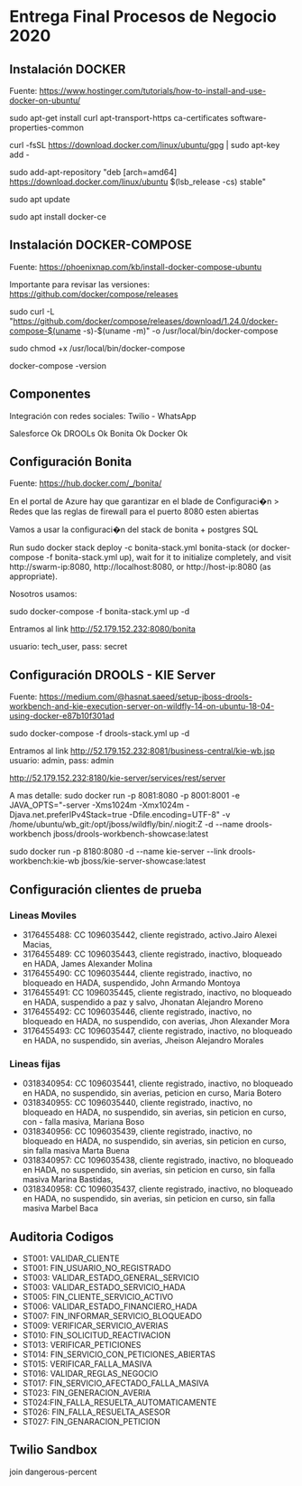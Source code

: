# Entrega Final Procesos de Negocio 2020

## Instalación DOCKER

Fuente: https://www.hostinger.com/tutorials/how-to-install-and-use-docker-on-ubuntu/

sudo apt-get install  curl apt-transport-https ca-certificates software-properties-common

curl -fsSL https://download.docker.com/linux/ubuntu/gpg | sudo apt-key add -

sudo add-apt-repository "deb [arch=amd64] https://download.docker.com/linux/ubuntu $(lsb_release -cs) stable"

sudo apt update

sudo apt install docker-ce

## Instalación DOCKER-COMPOSE

Fuente: https://phoenixnap.com/kb/install-docker-compose-ubuntu

Importante para revisar las versiones: https://github.com/docker/compose/releases

sudo curl -L "https://github.com/docker/compose/releases/download/1.24.0/docker-compose-$(uname -s)-$(uname -m)" -o /usr/local/bin/docker-compose

sudo chmod +x /usr/local/bin/docker-compose

docker-compose -version

## Componentes

Integración con redes sociales: Twilio - WhatsApp

Salesforce      Ok
DROOLs          Ok
Bonita          Ok
Docker          Ok

## Configuración Bonita

Fuente: https://hub.docker.com/_/bonita/

En el portal de Azure hay que garantizar en el blade de Configuraci�n > Redes que las reglas de firewall para el puerto 8080 esten abiertas

Vamos a usar la configuraci�n del stack de bonita + postgres SQL

Run sudo docker stack deploy -c bonita-stack.yml bonita-stack (or docker-compose -f bonita-stack.yml up), wait for it to initialize completely, and visit http://swarm-ip:8080, http://localhost:8080, or http://host-ip:8080 (as appropriate).

Nosotros usamos:

sudo docker-compose -f bonita-stack.yml up -d

Entramos al link
http://52.179.152.232:8080/bonita

usuario: tech_user, pass: secret

## Configuración DROOLS - KIE Server

Fuente: <https://medium.com/@hasnat.saeed/setup-jboss-drools-workbench-and-kie-execution-server-on-wildfly-14-on-ubuntu-18-04-using-docker-e87b10f301ad>

sudo docker-compose -f drools-stack.yml up -d

Entramos al link
<http://52.179.152.232:8081/business-central/kie-wb.jsp>
usuario: admin, pass: admin

<http://52.179.152.232:8180/kie-server/services/rest/server>

A mas detalle:
sudo docker run -p 8081:8080 -p 8001:8001 -e JAVA_OPTS="-server -Xms1024m -Xmx1024m -Djava.net.preferIPv4Stack=true -Dfile.encoding=UTF-8" -v /home/ubuntu/wb_git:/opt/jboss/wildfly/bin/.niogit:Z -d --name drools-workbench jboss/drools-workbench-showcase:latest

sudo docker run -p 8180:8080 -d --name kie-server --link drools-workbench:kie-wb jboss/kie-server-showcase:latest

## Configuración clientes de prueba

### Lineas Moviles

- 3176455488: CC 1096035442, cliente registrado, activo.Jairo Alexei Macias,
- 3176455489: CC 1096035443, cliente registrado, inactivo, bloqueado en HADA, James Alexander Molina
- 3176455490: CC 1096035444, cliente registrado, inactivo, no bloqueado en HADA, suspendido, John Armando Montoya
- 3176455491: CC 1096035445, cliente registrado, inactivo, no bloqueado en HADA, suspendido a paz y salvo, Jhonatan Alejandro Moreno
- 3176455492: CC 1096035446, cliente registrado, inactivo, no bloqueado en HADA, no suspendido, con averias, Jhon Alexander Mora
- 3176455493: CC 1096035447, cliente registrado, inactivo, no bloqueado en HADA, no suspendido, sin averias, Jheison Alejandro Morales

### Lineas fijas

- 0318340954: CC 1096035441, cliente registrado, inactivo, no bloqueado en HADA, no suspendido, sin averias, peticion en curso, Maria Botero
- 0318340955: CC 1096035440, cliente registrado, inactivo, no bloqueado en HADA, no suspendido, sin averias, sin peticion en curso, con - falla masiva, Mariana Boso
- 0318340956: CC 1096035439, cliente registrado, inactivo, no bloqueado en HADA, no suspendido, sin averias, sin peticion en curso, sin  falla masiva Marta Buena
- 0318340957: CC 1096035438, cliente registrado, inactivo, no bloqueado en HADA, no suspendido, sin averias, sin peticion en curso, sin falla masiva Marina Bastidas,
- 0318340958: CC 1096035437, cliente registrado, inactivo, no bloqueado en HADA, no suspendido, sin averias, sin peticion en curso, sin falla masiva Marbel Baca

## Auditoria Codigos

- ST001: VALIDAR_CLIENTE
- ST001: FIN_USUARIO_NO_REGISTRADO
- ST003: VALIDAR_ESTADO_GENERAL_SERVICIO
- ST003: VALIDAR_ESTADO_SERVICIO_HADA
- ST005: FIN_CLIENTE_SERVICIO_ACTIVO
- ST006: VALIDAR_ESTADO_FINANCIERO_HADA
- ST007: FIN_INFORMAR_SERVICIO_BLOQUEADO
- ST009: VERIFICAR_SERVICIO_AVERIAS
- ST010: FIN_SOLICITUD_REACTIVACION
- ST013: VERIFICAR_PETICIONES
- ST014: FIN_SERVICIO_CON_PETICIONES_ABIERTAS
- ST015: VERIFICAR_FALLA_MASIVA
- ST016: VALIDAR_REGLAS_NEGOCIO
- ST017: FIN_SERVICIO_AFECTADO_FALLA_MASIVA
- ST023: FIN_GENERACION_AVERIA
- ST024:FIN_FALLA_RESUELTA_AUTOMATICAMENTE
- ST026: FIN_FALLA_RESUELTA_ASESOR
- ST027: FIN_GENARACION_PETICION

## Twilio Sandbox

join dangerous-percent
